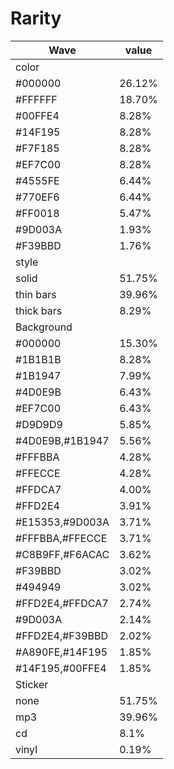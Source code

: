 # Rarity

|Wave             |value|
|-----------------|------|
|color            |      |
|#000000          |26.12%|
|#FFFFFF          |18.70%|
|#00FFE4          |8.28% |
|#14F195          |8.28% |
|#F7F185          |8.28% |
|#EF7C00          |8.28% |
|#4555FE          |6.44% |
|#770EF6          |6.44% |
|#FF0018          |5.47% |
|#9D003A          |1.93% |
|#F39BBD          |1.76% |
|style            |      |
|solid            |51.75%|
|thin bars        |39.96%|
|thick bars       |8.29% |
|Background       |      |
|#000000          |15.30%|
|#1B1B1B          |8.28% |
|#1B1947          |7.99% |
|#4D0E9B          |6.43% |
|#EF7C00          |6.43% |
|#D9D9D9          |5.85% |
|#4D0E9B,#1B1947  |5.56% |
|#FFFBBA          |4.28% |
|#FFECCE          |4.28% |
|#FFDCA7          |4.00% |
|#FFD2E4          |3.91% |
|#E15353,#9D003A  |3.71% |
|#FFFBBA,#FFECCE  |3.71% |
|#C8B9FF,#F6ACAC  |3.62% |
|#F39BBD          |3.02% |
|#494949          |3.02% |
|#FFD2E4,#FFDCA7  |2.74% |
|#9D003A          |2.14% |
|#FFD2E4,#F39BBD  |2.02% |
|#A890FE,#14F195  |1.85% |
|#14F195,#00FFE4  |1.85% |
|Sticker          |      |
|none             |51.75%|
|mp3              |39.96%|
|cd               |8.1%  |
|vinyl            |0.19% |
